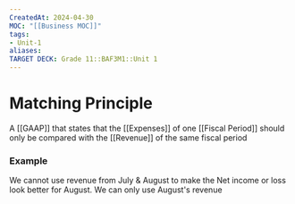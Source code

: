 ```yaml
---
CreatedAt: 2024-04-30
MOC: "[[Business MOC]]"
tags:
- Unit-1
aliases:
TARGET DECK: Grade 11::BAF3M1::Unit 1
---
```


# Matching Principle
A [[GAAP]] that states that the [[Expenses]] of one [[Fiscal Period]] should only be compared with the [[Revenue]] of the same fiscal period
### Example
We cannot use revenue from July & August to make the Net income or loss look better for August. We can only use August's revenue
<!--ID: 1718216451529-->
